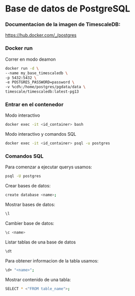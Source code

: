 # Base de datos de PostgreSQL

### Documentacion de la imagen de TimescaleDB:

https://hub.docker.com/_/postgres

### Docker run

Correr en modo deamon

```bash
docker run -d \
--name my_base_timescaledb \
-p 5432:5432 \
-e POSTGRES_PASSWORD=password \
-v %cd%:/home/postgres/pgdata/data \
timescale/timescaledb:latest-pg13
```

### Entrar en el contenedor 

Modo interactivo 

```bash
docker exec -it <id_container> bash
```

Modo interactivo y comandos SQL

```bash
docker exec -it <id_container> psql -u postgres
```

### Comandos SQL

Para comenzar a ejecutar querys usamos:

```bash
psql -U postgres
```

Crear bases de datos:

```bash
create database <name>;
```

Mostrar bases de datos:

```bash
\l
```

Cambier base de datos:

```bash
\c <name>
```

Listar tablas de una base de datos

```bash
\dt
```

Para obtener informacion de la tabla usamos:

```bash
\d+ "<name>";
```

Mostrar contenido de una tabla:

```bash
SELECT * <"FROM table_name">;
```